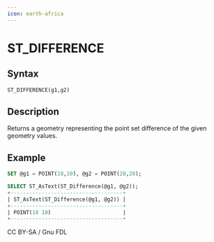 ```yaml
---
icon: earth-africa
---
```


# ST\_DIFFERENCE

## Syntax

```sql
ST_DIFFERENCE(g1,g2)
```

## Description

Returns a geometry representing the point set difference of the given geometry values.

## Example

```sql
SET @g1 = POINT(10,10), @g2 = POINT(20,20);

SELECT ST_AsText(ST_Difference(@g1, @g2));
+------------------------------------+
| ST_AsText(ST_Difference(@g1, @g2)) |
+------------------------------------+
| POINT(10 10)                       |
+------------------------------------+
```

CC BY-SA / Gnu FDL
